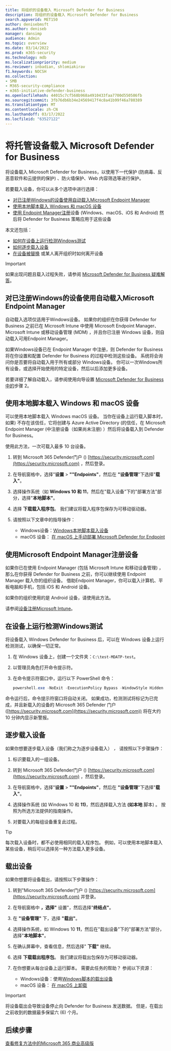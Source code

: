```yaml
---
title: 将组织的设备载入 Microsoft Defender for Business
description: 将组织的设备载入 Microsoft Defender for Business
search.appverid: MET150
author: denisebmsft
ms.author: deniseb
manager: dansimp
audience: Admin
ms.topic: overview
ms.date: 03/14/2022
ms.prod: m365-security
ms.technology: mdb
ms.localizationpriority: medium
ms.reviewer: inbadian, shlomiakirav
f1.keywords: NOCSH
ms.collection:
- SMB
- M365-security-compliance
- m365-initiative-defender-business
ms.openlocfilehash: 44015c7cf568b968a4910433faa7700d550586fb
ms.sourcegitcommit: 3fb76db6b34e24569417f4c8a41b99f46a780389
ms.translationtype: MT
ms.contentlocale: zh-CN
ms.lasthandoff: 03/17/2022
ms.locfileid: "63527122"
---
```

# <a name="onboard-managed-devices-to-microsoft-defender-for-business"></a>将托管设备载入 Microsoft Defender for Business

将设备载入 Microsoft Defender for Business，以使用下一代保护 (防病毒、反恶意软件和云提供的保护) 、防火墙保护、Web 内容筛选等进行保护。 

若要载入设备，你可以从多个选项中进行选择：

- [对已注册Windows的设备使用自动载入Microsoft Endpoint Manager](#use-automatic-onboarding-for-windows-devices-that-are-already-enrolled-in-microsoft-endpoint-manager)
- [使用本地脚本载入 Windows 和 macOS 设备](#use-a-local-script-to-onboard-windows-and-macos-devices)
- [使用 Endpoint Manager注册](#use-microsoft-endpoint-manager-to-enroll-devices)设备 (Windows、macOS、iOS 和 Android) 然后将 Defender for Business 策略应用于这些设备

本文还包括：

- [如何在设备上运行检测Windows测试](#run-a-detection-test-on-a-windows-device)
- [如何逐步载入设备](#onboard-devices-gradually)
- [在设备被替换](#offboard-a-device) 或某人离开组织时如何离开设备

> [!IMPORTANT]
> 如果出现问题且载入过程失败，请参阅 [Microsoft Defender for Business 疑难解答](../security/defender-business/mdb-troubleshooting.yml)。

## <a name="use-automatic-onboarding-for-windows-devices-that-are-already-enrolled-in-microsoft-endpoint-manager"></a>对已注册Windows的设备使用自动载入Microsoft Endpoint Manager

自动载入选项仅适用于Windows设备。 如果你的组织在你获得 Defender for Business 之前已在 Microsoft Intune 中使用 Microsoft Endpoint Manager、Microsoft Intune 或移动设备管理 (MDM) ，并且你已注册 Windows 设备，则自动载入可用Endpoint Manager。 

如果Windows设备已在 Endpoint Manager 中注册，则 Defender for Business 将在你设置和配置 Defender for Business 的过程中检测这些设备。 系统将会询问你是否要将自动载入用于所有或部分 Windows设备。 你可以一次Windows所有设备，或选择开始使用的特定设备，然后以后添加更多设备。

若要详细了解自动载入，请参阅使用向导设置 [Microsoft Defender for Business 中的](../security/defender-business/mdb-use-wizard.md)步骤 2。

## <a name="use-a-local-script-to-onboard-windows-and-macos-devices"></a>使用本地脚本载入 Windows 和 macOS 设备

可以使用本地脚本载入 Windows macOS 设备。 当你在设备上运行载入脚本时，如果) 不存在该信任，它将创建与 Azure Active Directory (的信任，在 Microsoft Endpoint Manager (中注册设备（如果尚未注册) ）然后将设备载入到 Defender for Business。 

使用此方法，一次可载入最多 10 台设备。

1. 转到 Microsoft 365 Defender门户 () [https://security.microsoft.com](https://security.microsoft.com) ，然后登录。

2. 在导航窗格中，选择"**设置** > **""Endpoints"**，然后在 **"设备管理**"下选择"**载入"**。

3. 选择操作系统（如 **Windows 10 和 11**，然后在"载入设备"下的"部署方法"部分，选择"**本地脚本"**。 

4. 选择 **下载载入程序包**。 我们建议将载入程序包保存为可移动驱动器。

5. 请按照以下文章中的指导操作：

   - Windows设备：[Windows本地脚本载入设备](../security/defender-endpoint/configure-endpoints-script.md#onboard-windows-devices-using-a-local-script)
   - macOS 设备： [在 macOS 上手动部署 Microsoft Defender for Endpoint](../security/defender-endpoint/mac-install-manually.md#download-installation-and-onboarding-packages)

## <a name="use-microsoft-endpoint-manager-to-enroll-devices"></a>使用Microsoft Endpoint Manager注册设备

如果你已在使用 Endpoint Manager (包括 Microsoft Intune 和移动设备管理) ，那么在你获得 Defender for Business 之前，你可以继续使用 Endpoint Manager 载入你的组织设备。 借助Endpoint Manager，你可以载入计算机、平板电脑和手机，包括 iOS 和 Android 设备。

如果你的组织使用的是 Android 设备，请使用此方法。

请参阅[设备注册Microsoft Intune](/mem/intune/enrollment/device-enrollment)。


## <a name="run-a-detection-test-on-a-windows-device"></a>在设备上运行检测Windows测试

将设备载入 Windows Defender for Business 后，可以在 Windows 设备上运行检测测试，以确保一切正常。

1. 在 Windows 设备上，创建一个文件夹：`C:\test-MDATP-test`。

2. 以管理员角色打开命令提示符。

3. 在命令提示符窗口中，运行以下 PowerShell 命令：

   ```powershell
   powershell.exe -NoExit -ExecutionPolicy Bypass -WindowStyle Hidden $ErrorActionPreference = 'silentlycontinue';(New-Object System.Net.WebClient).DownloadFile('http://127.0.0.1/1.exe', 'C:\\test-MDATP-test\\invoice.exe');Start-Process 'C:\\test-MDATP-test\\invoice.exe'
   ```

命令运行后，命令提示符窗口将自动关闭。 如果成功，检测测试将标记为已完成，并且新载入的设备的 Microsoft 365 Defender 门户 ([https://security.microsoft.com](https://security.microsoft.com)) 将在大约 10 分钟内显示新警报。

## <a name="onboard-devices-gradually"></a>逐步载入设备

如果你想要逐步载入设备（我们称之为逐步设备载入） *，* 请按照以下步骤操作： 

1. 标识要载入的一组设备。

2. 转到 Microsoft 365 Defender门户 () [https://security.microsoft.com](https://security.microsoft.com) ，然后登录。

3. 在导航窗格中，选择"**设置** > **""Endpoints"**，然后在 **"设备管理**"下选择"**载入"**。

4. 选择操作系统 (如 Windows 10 和 **11)**，然后选择载入方法 **(如本地** 脚本) 。 按照为所选方法提供的指南操作。

5. 对要载入的每组设备重复此过程。 

> [!TIP]
> 每次载入设备时，都不必使用相同的载入程序包。 例如，可以使用本地脚本载入某些设备，稍后可以选择另一种方法载入更多设备。

## <a name="offboard-a-device"></a>载出设备

如果你想要将设备载出，请按照以下步骤操作：

1. 转到"Microsoft 365 Defender门户 () [https://security.microsoft.com](https://security.microsoft.com) 并登录。

2. 在导航窗格中 **，选择"** 设置"，然后选择"**终结点"**。

3. 在 **"设备管理"** 下，选择 **"载出"**。

4. 选择操作系统，如 Windows 10 **11**，然后在"载出设备"下的"部署方法"部分，选择"**本地脚本"**。 

5. 在确认屏幕中，查看信息，然后选择" **下载"** 继续。

6. 选择 **下载载出程序包**。 我们建议将载出包保存为可移动驱动器。

7. 在你想要从每台设备上运行脚本。 需要此任务的帮助？ 参阅以下资源：   

   - Windows设备：使用[Windows脚本的载出设备](../security/defender-endpoint/configure-endpoints-script.md#offboard-devices-using-a-local-script)
   - macOS 设备： [在 macOS 上卸载](../security/defender-endpoint/mac-resources.md#uninstalling)

> [!IMPORTANT]
> 将设备载出会导致设备停止向 Defender for Business 发送数据。 但是，在载出之前收到的数据最多保留六 (6) 个月。

## <a name="next-steps"></a>后续步骤

[查看修复方法中的Microsoft 365 商业高级版](m365bp-review-remediation-actions-devices.md)